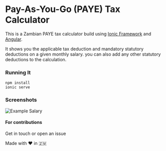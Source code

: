 # Pay-As-You-Go (PAYE) Tax Calculator
This is a Zambian PAYE tax calculator build using [Ionic Framework](https://ionicframework.com) and [Angular](https://angular.io).

It shows you the applicable tax deduction and mandatory statutory deductions on a given monthly salary. you can also add any other statutory deductions to the calculation.

### Running It
    npm install
    ionic serve


### Screenshots

![Example Salary](Screenshot.png)


#### For contributions
Get in touch or open an issue

Made with :heart: in :zambia: